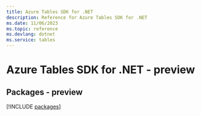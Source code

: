 ```yaml
---
title: Azure Tables SDK for .NET
description: Reference for Azure Tables SDK for .NET
ms.date: 11/06/2023
ms.topic: reference
ms.devlang: dotnet
ms.service: tables
---
```

# Azure Tables SDK for .NET - preview
## Packages - preview
[!INCLUDE [packages](tables-index.md)]